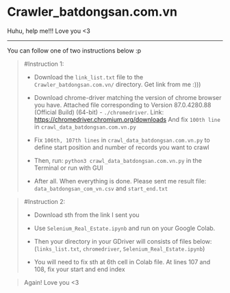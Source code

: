 # Crawler_batdongsan.com.vn

Huhu, help me!!! Love you <3

------------------------------------------------------------------------------------------
You can follow one of two instructions below :p


> #Instruction 1:
>
> - Download the `link_list.txt` file to the `Crawler_batdongsan.com.vn/` directory. Get link
> from me :)))
> 
> - Download chrome-driver matching the version of chrome browser you have.
> Attached file corresponding to Version 87.0.4280.88 (Official Build) (64-bit) - `./chromedriver`.
> Link: https://chromedriver.chromium.org/downloads
> And fix `100th line` in `crawl_data_batdongsan.com.vn.py`
> 
> 
> - Fix `106th, 107th lines` in `crawl_data_batdongsan.com.vn.py` to define start position and number of records you want to crawl
> 
> - Then, run: `python3 crawl_data_batdongsan.com.vn.py` in the Terminal
> or run with GUI
> 
> - After all. When everything is done. Please sent me result file: `data_batdongsan_com_vn.csv` and `start_end.txt`
> 



> #Instruction 2:
> 
> - Download sth from the link I sent you 
>
> - Use `Selenium_Real_Estate.ipynb` and run on your Google Colab. 
>
> - Then your directory in your GDriver will consists of files below:
>  (`links_list.txt`, `chromedriver`, `Selenium_Real_Estate.ipynb`)
>
> - You will need to fix sth at 6th cell in Colab file. At lines 107 and 108, fix your start and end index
>
>


> Again! Love you <3 
